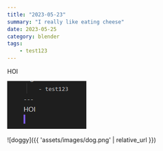 ```yaml
---
title: "2023-05-23"
summary: "I really like eating cheese"
date: 2023-05-25
category: blender
tags:
    - test123
---
```

HOI

![dog](assets/images/dog.png)

![doggy]({{ 'assets/images/dog.png' | relative_url }})